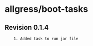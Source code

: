 allgress/boot-tasks
========================

Revision 0.1.4
---------------
        1. Added task to run jar file


